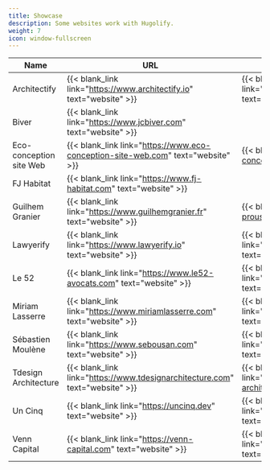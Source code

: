 ```yaml
---
title: Showcase
description: Some websites work with Hugolify.
weight: 7
icon: window-fullscreen
---
```


| Name | URL | Repository |
|----------|-|-|
| Architectify | {{< blank_link link="https://www.architectify.io" text="website" >}} | {{< blank_link link="https://github.com/sebousan/architectify-www" text="repository" >}} |
| Biver | {{< blank_link link="https://www.jcbiver.com" text="website" >}} | |
| Eco-conception site Web | {{< blank_link link="https://www.eco-conception-site-web.com" text="website" >}} | {{< blank_link link="https://github.com/sebousan/eco-conception-site-web" text="repository" >}} |
| FJ Habitat | {{< blank_link link="https://www.fj-habitat.com" text="website" >}} | |
| Guilhem Granier | {{< blank_link link="https://www.guilhemgranier.fr" text="website" >}} | {{< blank_link link="https://github.com/arthaud-proust-pro/guilhemgranier.fr" text="repository" >}} |
| Lawyerify | {{< blank_link link="https://www.lawyerify.io" text="website" >}} | {{< blank_link link="https://github.com/sebousan/lawyerify-www" text="repository" >}} |
| Le 52 | {{< blank_link link="https://www.le52-avocats.com" text="website" >}} | {{< blank_link link="https://github.com/sebousan/le52-avocats" text="repository" >}} |
| Miriam Lasserre | {{< blank_link link="https://www.miriamlasserre.com" text="website" >}} | {{< blank_link link="https://github.com/sebousan/miriamlasserre" text="repository" >}} |
| Sébastien Moulène | {{< blank_link link="https://www.sebousan.com" text="website" >}} | {{< blank_link link="https://github.com/sebousan/sebastienmoulene" text="repository" >}} |
| Tdesign Architecture | {{< blank_link link="https://www.tdesignarchitecture.com" text="website" >}} | {{< blank_link link="https://github.com/sebousan/tdesign-architecture" text="repository" >}} |
| Un Cinq | {{< blank_link link="https://uncinq.dev" text="website" >}} | {{< blank_link link="https://github.com/sebousan/uncinq.dev" text="repository" >}} |
| Venn Capital | {{< blank_link link="https://venn-capital.com" text="website" >}} | {{< blank_link link="https://github.com/sebousan/venn-capital" text="repository" >}} |